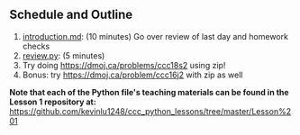 ## Schedule and Outline
1. [introduction.md](https://github.com/kevinlu1248/ccc_python_lessons/tree/master/Lesson%201/introduction.md): (10 minutes) Go over review of last day and homework checks
2. [review.py](https://github.com/kevinlu1248/ccc_python_lessons/tree/master/Lesson%201/review.py): (5 minutes) 
4. Try doing https://dmoj.ca/problems/ccc18s2 using zip!
5. Bonus: try https://dmoj.ca/problem/ccc16j2 with zip as well

**Note that each of the Python file's teaching materials can be found in the Lesson 1 repository at:**
https://github.com/kevinlu1248/ccc_python_lessons/tree/master/Lesson%201